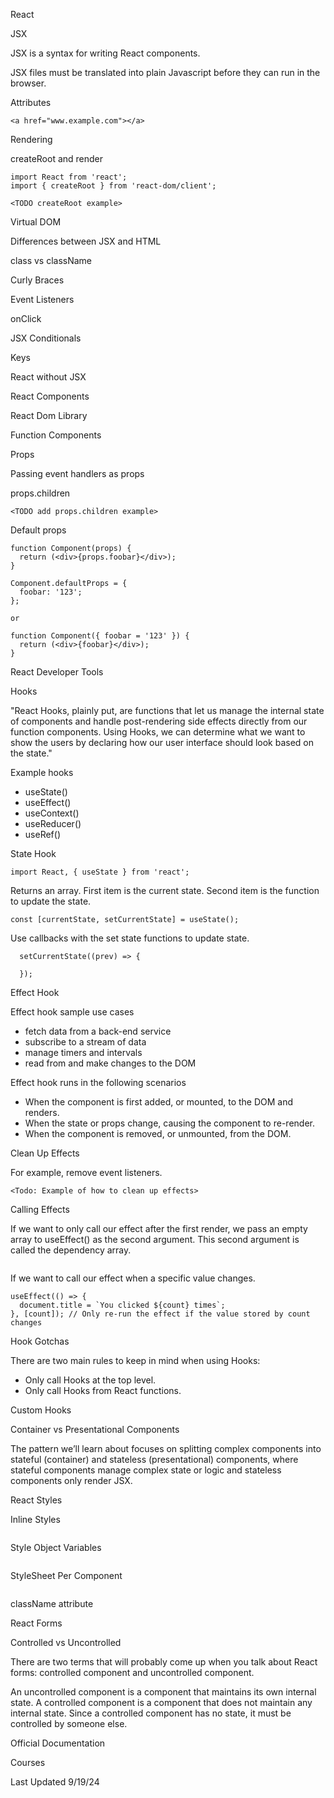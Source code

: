 React

JSX

JSX is a syntax for writing React components.

JSX files must be translated into plain Javascript before they can run in the browser.

Attributes

```
<a href="www.example.com"></a>
```

Rendering

createRoot and render

```
import React from 'react';
import { createRoot } from 'react-dom/client';

<TODO createRoot example>
```

Virtual DOM

Differences between JSX and HTML

class vs className

Curly Braces

Event Listeners

onClick

JSX Conditionals

Keys

React without JSX

React Components

React Dom Library

Function Components

Props

Passing event handlers as props

props.children

```
<TODO add props.children example>
```

Default props

```
function Component(props) {
  return (<div>{props.foobar}</div>);
}

Component.defaultProps = {
  foobar: '123';
};

or

function Component({ foobar = '123' }) {
  return (<div>{foobar}</div>);
}

```

React Developer Tools

Hooks

"React Hooks, plainly put, are functions that let us manage the internal state of components and handle post-rendering side effects directly from our function components. Using Hooks, we can determine what we want to show the users by declaring how our user interface should look based on the state."

Example hooks
- useState()
- useEffect()
- useContext()
- useReducer()
- useRef()

State Hook

```
import React, { useState } from 'react';
```

Returns an array. First item is the current state. Second item is the function to update the state.

```
const [currentState, setCurrentState] = useState();
```

Use callbacks with the set state functions to update state.

```
  setCurrentState((prev) => {

  });
```

Effect Hook

Effect hook sample use cases
- fetch data from a back-end service
- subscribe to a stream of data
- manage timers and intervals
- read from and make changes to the DOM

Effect hook runs in the following scenarios
- When the component is first added, or mounted, to the DOM and renders.
- When the state or props change, causing the component to re-render.
- When the component is removed, or unmounted, from the DOM.

Clean Up Effects

For example, remove event listeners.

```
<Todo: Example of how to clean up effects>
```

Calling Effects

If we want to only call our effect after the first render, we pass an empty array to useEffect() as the second argument. This second argument is called the dependency array.

```
```

If we want to call our effect when a specific value changes.

```
useEffect(() => {
  document.title = `You clicked ${count} times`;
}, [count]); // Only re-run the effect if the value stored by count changes
```

Hook Gotchas

There are two main rules to keep in mind when using Hooks:
- Only call Hooks at the top level.
- Only call Hooks from React functions.

Custom Hooks

Container vs Presentational Components

The pattern we’ll learn about focuses on splitting complex components into stateful (container) and stateless (presentational) components, where stateful components manage complex state or logic and stateless components only render JSX.

React Styles

Inline Styles

```
```

Style Object Variables

```
```

StyleSheet Per Component

```
```

className attribute

React Forms

Controlled vs Uncontrolled

There are two terms that will probably come up when you talk about React forms: controlled component and uncontrolled component.

An uncontrolled component is a component that maintains its own internal state. A controlled component is a component that does not maintain any internal state. Since a controlled component has no state, it must be controlled by someone else.

Official Documentation

Courses

Last Updated 9/19/24
